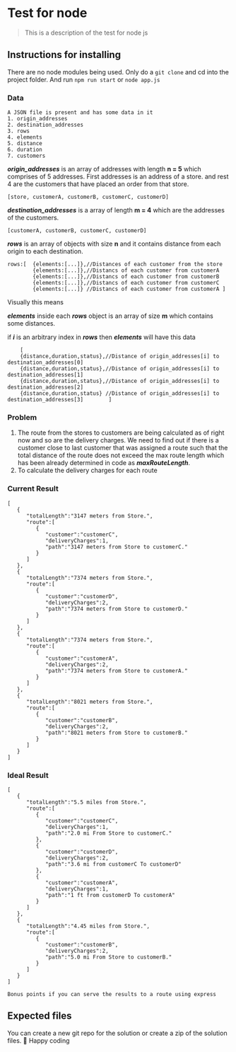# Test for node
> This is a description of the test for node js
## Instructions for installing
There are no node modules being used.
Only do a `git clone` and cd into the project folder.
And run `npm run start` or `node app.js`

### Data
	A JSON file is present and has some data in it
	1. origin_addresses
	2. destination_addresses
	3. rows
	4. elements
	5. distance
	6. duration
    7. customers
__*origin_addresses*__ is an array of addresses with length **n = 5** which comprises of 5 addresses. First addresses is an address of a store. and rest 4 are the customers that have placed an order from that store.

	[store, customerA, customerB, customerC, customerD]

__*destination_addresses*__ is a array of length **m = 4** which are the addresses of the customers.

	[customerA, customerB, customerC, customerD]
__*rows*__ is an array of objects with size **n** and it contains distance from each origin to each destination. 

	rows:[	{elements:[...]},//Distances of each customer from the store
	 		{elements:[...]},//Distancs of each customer from customerA
			{elements:[...]},//Distancs of each customer from customerB
			{elements:[...]},//Distancs of each customer from customerC
			{elements:[...]} //Distancs of each customer from customerA	]
Visually this means 


__*elements*__ inside each __*rows*__ object is an array of size **m** which contains some distances.

if __*i*__ is an arbitrary index in __*rows*__ then __*elements*__ will have this data

		[   
		{distance,duration,status},//Distance of origin_addresses[i] to destination_addresses[0]
		{distance,duration,status},//Distance of origin_addresses[i] to destination_addresses[1]
		{distance,duration,status},//Distance of origin_addresses[i] to destination_addresses[2]
		{distance,duration,status} //Distance of origin_addresses[i] to destination_addresses[3]		]

### Problem
1. The route from the stores to customers are being calculated as of right now and so are the delivery charges. We need to find out if there is a customer close to last customer that was assigned a route such that the total distance of the route does not exceed the max route length which has been already determined in code as __*maxRouteLength*__.
2. To calculate the delivery charges for each route

### Current Result

    [
       {
          "totalLength":"3147 meters from Store.",
          "route":[
             {
                "customer":"customerC",
                "deliveryCharges":1,
                "path":"3147 meters from Store to customerC."
             }
          ]
       },
       {
          "totalLength":"7374 meters from Store.",
          "route":[
             {
                "customer":"customerD",
                "deliveryCharges":2,
                "path":"7374 meters from Store to customerD."
             }
          ]
       },
       {
          "totalLength":"7374 meters from Store.",
          "route":[
             {
                "customer":"customerA",
                "deliveryCharges":2,
                "path":"7374 meters from Store to customerA."
             }
          ]
       },
       {
          "totalLength":"8021 meters from Store.",
          "route":[
             {
                "customer":"customerB",
                "deliveryCharges":2,
                "path":"8021 meters from Store to customerB."
             }
          ]
       }
    ]

### Ideal Result

    [
       {
          "totalLength":"5.5 miles from Store.",
          "route":[
             {
                "customer":"customerC",
                "deliveryCharges":1,
                "path":"2.0 mi From Store to customerC."
             },
             {
                "customer":"customerD",
                "deliveryCharges":2,
                "path":"3.6 mi from customerC To customerD"
             },
             {
                "customer":"customerA",
                "deliveryCharges":1,
                "path":"1 ft from customerD To customerA"
             }
          ]
       },
       {
          "totalLength":"4.45 miles from Store.",
          "route":[
             {
                "customer":"customerB",
                "deliveryCharges":2,
                "path":"5.0 mi From Store to customerB."
             }
          ]
       }
    ]

`Bonus points if you can serve the results to a route using express`

## Expected files
You can create a new git repo for the solution or create a zip of the solution files.
:rocket: Happy coding

